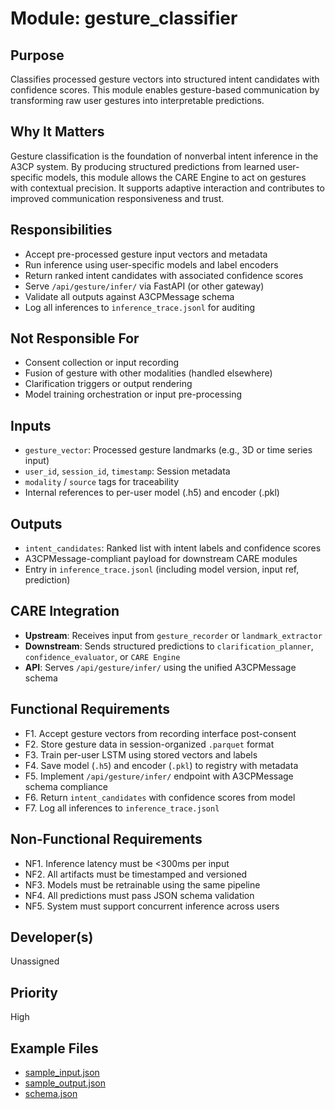 # Module: gesture_classifier

## Purpose
Classifies processed gesture vectors into structured intent candidates with confidence scores. This module enables gesture-based communication by transforming raw user gestures into interpretable predictions.

## Why It Matters
Gesture classification is the foundation of nonverbal intent inference in the A3CP system. By producing structured predictions from learned user-specific models, this module allows the CARE Engine to act on gestures with contextual precision. It supports adaptive interaction and contributes to improved communication responsiveness and trust.

## Responsibilities
- Accept pre-processed gesture input vectors and metadata
- Run inference using user-specific models and label encoders
- Return ranked intent candidates with associated confidence scores
- Serve `/api/gesture/infer/` via FastAPI (or other gateway)
- Validate all outputs against A3CPMessage schema
- Log all inferences to `inference_trace.jsonl` for auditing

## Not Responsible For
- Consent collection or input recording
- Fusion of gesture with other modalities (handled elsewhere)
- Clarification triggers or output rendering
- Model training orchestration or input pre-processing

## Inputs
- `gesture_vector`: Processed gesture landmarks (e.g., 3D or time series input)
- `user_id`, `session_id`, `timestamp`: Session metadata
- `modality` / `source` tags for traceability
- Internal references to per-user model (.h5) and encoder (.pkl)

## Outputs
- `intent_candidates`: Ranked list with intent labels and confidence scores
- A3CPMessage-compliant payload for downstream CARE modules
- Entry in `inference_trace.jsonl` (including model version, input ref, prediction)

## CARE Integration
- **Upstream**: Receives input from `gesture_recorder` or `landmark_extractor`
- **Downstream**: Sends structured predictions to `clarification_planner`, `confidence_evaluator`, or `CARE Engine`
- **API**: Serves `/api/gesture/infer/` using the unified A3CPMessage schema

## Functional Requirements
- F1. Accept gesture vectors from recording interface post-consent
- F2. Store gesture data in session-organized `.parquet` format
- F3. Train per-user LSTM using stored vectors and labels
- F4. Save model (`.h5`) and encoder (`.pkl`) to registry with metadata
- F5. Implement `/api/gesture/infer/` endpoint with A3CPMessage schema compliance
- F6. Return `intent_candidates` with confidence scores from model
- F7. Log all inferences to `inference_trace.jsonl`

## Non-Functional Requirements
- NF1. Inference latency must be <300ms per input
- NF2. All artifacts must be timestamped and versioned
- NF3. Models must be retrainable using the same pipeline
- NF4. All predictions must pass JSON schema validation
- NF5. System must support concurrent inference across users

## Developer(s)
Unassigned

## Priority
High

## Example Files
- [sample_input.json](./sample_input.json)
- [sample_output.json](./sample_output.json)
- [schema.json](./schema.json)
